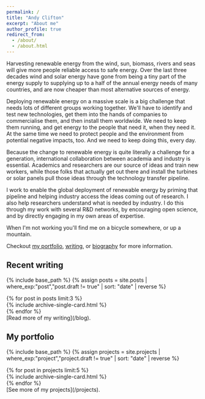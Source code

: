 ```yaml
---
permalink: /
title: "Andy Clifton"
excerpt: "About me"
author_profile: true
redirect_from: 
  - /about/
  - /about.html
---
```


Harvesting renewable energy from the wind, sun, biomass, rivers and seas will give more people reliable access to safe energy. Over the last three decades wind and solar energy have gone from being a tiny part of the energy supply to supplying up to a half of the annual energy needs of many countries, and are now cheaper than most alternative sources of energy.

Deploying renewable energy on a massive scale is a big challenge that needs lots of different groups working together. We'll have to identify and test new technologies, get them into the hands of companies to commercialise them, and then install them worldwide. We need to keep them running, and get energy to the people that need it, when they need it. At the same time we need to protect people and the environment from potential negative impacts, too. And we need to keep doing this, every day.

Because the change to renewable energy is quite literally a challenge for a generation, international collaboration between academia and industry is essential. Academics and researchers are our source of ideas and train new workers, while those folks that actually get out there and install the turbines or solar panels pull those ideas through the technology transfer pipeline. 

I work to enable the global deployment of renewable energy by priming that pipeline and helping industry access the ideas coming out of research. I also help researchers understand what is needed by industry. I do this through my work with several R&D networks, by encouraging open science, and by directly engaging in my own areas of expertise.

When I'm not working you'll find me on a bicycle somewhere, or up a mountain.

Checkout [my portfolio](/projects), [writing](/blog), or [biography](/bio) for more information.

## Recent writing
{% include base_path %}
{% assign posts = site.posts | where_exp:"post","post.draft != true" | sort: "date" | reverse %}
<div class="container">
<div class="row mb-1">
{% for post in posts limit:3 %}
<div class="col-12 col-md-6 col-lg-4 col-xl-4 mb-1 mx-0 px-1">
{% include archive-single-card.html %}
</div>
{% endfor %}
</div>
</div>
[Read more of my writing](/blog).

## My portfolio
{% include base_path %}
{% assign projects = site.projects | where_exp:"project","project.draft != true" | sort: "date" | reverse %}
<div class="container">
<div class="row mb-3">
{% for post in projects limit:5 %}
<div class="col-12 col-md-6 col-lg-4 col-xl-4 mb-1 mx-0 px-1">
{% include archive-single-card.html %}
</div>
{% endfor %}
</div>
</div>
[See more of my projects](/projects).